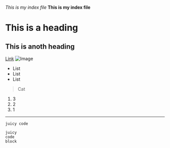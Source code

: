*This is my index file*
**This is my index file**
# This is a heading
## This is anoth heading
[Link](https://www.google.com/url?sa=i&url=https%3A%2F%2Fstock.adobe.com%2Fsearch%3Fk%3Dcat&psig=AOvVaw1ynQob5tnp1A8rldOfXYHB&ust=1712186471213000&source=images&cd=vfe&opi=89978449&ved=0CBIQjRxqFwoTCIjjuOXVpIUDFQAAAAAdAAAAABAE)
![Image]([https://www.google.com/url?sa=i&url=https%3A%2F%2Fstock.adobe.com%2Fsearch%3Fk%3Dcat&psig=AOvVaw1ynQob5tnp1A8rldOfXYHB&ust=1712186471213000&source=images&cd=vfe&opi=89978449&ved=0CBIQjRxqFwoTCIjjuOXVpIUDFQAAAAAdAAAAABAE](https://www.google.com/url?sa=i&url=https%3A%2F%2Fwww.southernliving.com%2Fculture%2Fpets%2Fcute-dog-breeds&psig=AOvVaw35nkMoMEgj-7n2OUDsVNPY&ust=1712187042022000&source=images&cd=vfe&opi=89978449&ved=0CBIQjRxqFwoTCOjZwvXXpIUDFQAAAAAdAAAAABAE))
* List
* List
* List
> Cat
1) 3
2) 2
3) 1
---
`juicy code`
```
juicy
code
block
```
